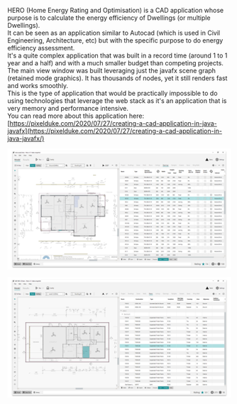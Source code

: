 HERO (Home Energy Rating and Optimisation) is a CAD application whose purpose is to calculate the energy efficiency of Dwellings 
(or multiple Dwellings).  
It can be seen as an application similar to Autocad (which is used in Civil Engineering, Architecture, etc) but with 
the specific purpose to do energy efficiency assessment.  
It's a quite complex application that was built in a record time (around 1 to 1 year and a half) and with a much smaller 
budget than competing projects.  
The main view window was built leveraging just the javafx scene graph (retained mode graphics). It has thousands of nodes,
yet it still renders fast and works smoothly.  
This is the type of application that would be practically impossible to do using technologies that leverage the web stack as 
it's an application that is very memory and performance intensive.  
You can read more about this application here: [https://pixelduke.com/2020/07/27/creating-a-cad-application-in-java-javafx](https://pixelduke.com/2020/07/27/creating-a-cad-application-in-java-javafx/)


![Screen 1](screen1.png)

![Screen 2](screen2.png)
